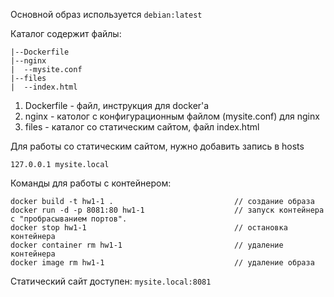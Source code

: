 Основной образ используется ```debian:latest```

Каталог содержит файлы:

```
|--Dockerfile
|--nginx
|  --mysite.conf
|--files
|  --index.html
```
1. Dockerfile - файл, инструкция для docker'a
2. nginx - католог с конфигурационным файлом (mysite.conf) для nginx
3. files - каталог со статическим сайтом, файл index.html

Для работы со статическим сайтом, нужно добавить запись в hosts
```
127.0.0.1 mysite.local
```
Команды для работы с контейнером:
```
docker build -t hw1-1 .                           // создание образа
docker run -d -p 8081:80 hw1-1                    // запуск контейнера с "пробрасыванием портов".
docker stop hw1-1                                 // остановка контейнера
docker container rm hw1-1                         // удаление контейнера
docker image rm hw1-1                             // удаление образа
```

Статический сайт доступен: ```mysite.local:8081```
